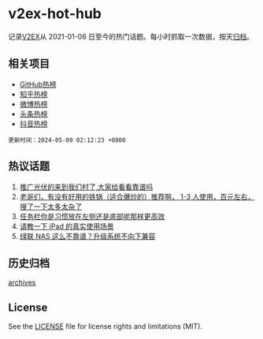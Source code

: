 # v2ex-hot-hub

 记录[V2EX](https://www.v2ex.com/)从 2021-01-06 日至今的热门话题。每小时抓取一次数据，按天[归档](archives)。
 
 ## 相关项目

- [GitHub热榜](https://github.com/lonnyzhang423/github-hot-hub)
- [知乎热榜](https://github.com/lonnyzhang423/zhihu-hot-hub)
- [微博热榜](https://github.com/lonnyzhang423/weibo-hot-hub)
- [头条热榜](https://github.com/lonnyzhang423/toutiao-hot-hub)
- [抖音热榜](https://github.com/lonnyzhang423/douyin-hot-hub)


 `更新时间：2024-05-09 02:12:23 +0800`

## 热议话题

1. [推广光伏的来到我们村了,大家给看看靠谱吗](https://www.v2ex.com/t/1038651)
1. [老哥们，有没有好用的铁锅（适合爆炒的）推荐啊， 1-3 人使用，百元左右，搜了一下太多太杂了](https://www.v2ex.com/t/1038642)
1. [任务栏你是习惯放在左侧还是底部呢那样更高效](https://www.v2ex.com/t/1038639)
1. [请教一下 iPad 的真实使用场景](https://www.v2ex.com/t/1038810)
1. [绿联 NAS 这么不靠谱？升级系统不向下兼容](https://www.v2ex.com/t/1038801)

## 历史归档

[archives](archives)

## License

See the [LICENSE](LICENSE) file for license rights and limitations (MIT).
